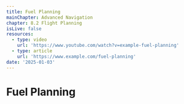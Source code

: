 ```yaml
---
title: Fuel Planning
mainChapter: Advanced Navigation
chapter: 8.2 Flight Planning
isLive: false
resources:
  - type: video
    url: 'https://www.youtube.com/watch?v=example-fuel-planning'
  - type: article
    url: 'https://www.example.com/fuel-planning'
date: '2025-01-03'
---
```


# Fuel Planning
